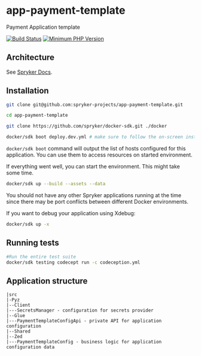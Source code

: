 # app-payment-template
Payment Application template

[![Build Status](https://github.com/spryker-projects/app-payment-template-suite/workflows/CI/badge.svg)](https://github.com/spryker-projects/app-payment-template/actions?query=workflow%3ACI)
[![Minimum PHP Version](https://img.shields.io/badge/php-%3E%3D%208.1-8892BF.svg)](https://php.net/)

## Architecture

See [Spryker Docs](https://docs.spryker.com/docs/scos/dev/architecture/architecture.html).

## Installation

```bash
git clone git@github.com:spryker-projects/app-payment-template.git

cd app-payment-template

git clone https://github.com/spryker/docker-sdk.git ./docker

docker/sdk boot deploy.dev.yml # make sure to follow the on-screen instructions!
```

`docker/sdk boot` command will output the list of hosts configured for this application. You can use them to access resources on started environment.

If everything went well, you can start the environment. This might take some time.

```bash
docker/sdk up --build --assets --data
```

You should not have any other Spryker applications running at the time since there may be port conflicts between different Docker environments.

If you want to debug your application using Xdebug:

```bash
docker/sdk up -x
```

## Running tests

```bash
#Run the entire test suite
docker/sdk testing codecept run -c codeception.yml
```

## Application structure

```
|src
|-Pyz
|--Client
|---SecretsManager - configuration for secrets provider
|--Glue
|---PaymentTemplateConfigApi - private API for application configuration
|--Shared
|--Zed
|---PaymentTemplateConfig - business logic for application configuration data
```

